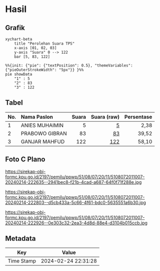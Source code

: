 # Hasil

## Grafik

```mermaid
xychart-beta
    title "Perolehan Suara TPS"
    x-axis [01, 02, 03]
    y-axis "Suara" 0 --> 122
    bar [5, 83, 122]
```

```mermaid
%%{init: {"pie": {"textPosition": 0.5}, "themeVariables": {"pieOuterStrokeWidth": "5px"}} }%%
pie showData
    "1" : 5
    "2" : 83
    "3" : 122
```

## Tabel

| No. | Nama Paslon    | Suara | Suara (raw) | Persentase |
|:--- |:-------------- | -----:| -----------:| ----------:|
| 1   | ANIES MUHAIMIN | 5     | [5][p-1]    | 2,38       |
| 2   | PRABOWO GIBRAN | 83    | [83][p-2]   | 39,52      |
| 3   | GANJAR MAHFUD  | 122   | [122][p-3]  | 58,10      |


[p-1]: https://github.com/gigit-pemilu/pemilu-2024-51-bali/blob/main/pilpres/hitung-suara/sub/51-bali/sub/08-buleleng/sub/07-sawan/sub/2011-kerobokan/sub/007-tps/sub/paslon-1.txt
[p-2]: https://github.com/gigit-pemilu/pemilu-2024-51-bali/blob/main/pilpres/hitung-suara/sub/51-bali/sub/08-buleleng/sub/07-sawan/sub/2011-kerobokan/sub/007-tps/sub/paslon-2.txt
[p-3]: https://github.com/gigit-pemilu/pemilu-2024-51-bali/blob/main/pilpres/hitung-suara/sub/51-bali/sub/08-buleleng/sub/07-sawan/sub/2011-kerobokan/sub/007-tps/sub/paslon-3.txt

## Foto C Plano

https://sirekap-obj-formc.kpu.go.id/2197/pemilu/ppwp/51/08/07/20/11/5108072011007-20240214-222635--2941bec8-f21b-4cad-a687-64f0f71f288e.jpg

https://sirekap-obj-formc.kpu.go.id/2197/pemilu/ppwp/51/08/07/20/11/5108072011007-20240214-222803--d5cb433a-5c66-4f61-bdc0-5635551a6b30.jpg

https://sirekap-obj-formc.kpu.go.id/2197/pemilu/ppwp/51/08/07/20/11/5108072011007-20240214-222926--0e303c32-2ea3-4d8d-88e4-d3104b015ccb.jpg


## Metadata

| Key        | Value               |
| ---------- | ------------------- |
| Time Stamp | 2024-02-24 22:31:28 |




